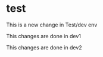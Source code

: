# test

This is a new change in Test/dev env

This changes are done in dev1

This changes are done in dev2